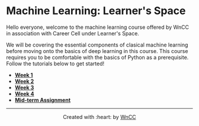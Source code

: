 # Machine Learning: Learner's Space

Hello everyone, welcome to the machine learning course offered by WnCC in association with Career Cell under Learner's Space. 

We will be covering the essential components of clasical machine learning before moving onto the basics of deep learning in this course. This course requires you to be comfortable with the basics of Python as a prerequisite. Follow the tutorials below to get started!

 - **[Week 1](./Week%201/README.md)**
 - **[Week 2](./Week%202/README.md)**
 - **[Week 3](./Week%203/README.md)**
 - **[Week 4](./Week%204/README.md)**
 - **[Mid-term Assignment](./MId%20Term%20Assignment/README.md)**
 ***
<p align="center">Created with :heart: by <a href="https://www.wncc-iitb.org/">WnCC</a></p>

